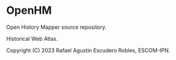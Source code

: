 # OpenHM
Open History Mapper source repository.

Historical Web Atlas.

Copyright (C) 2023 Rafael Agustin Escudero Robles, ESCOM-IPN.
